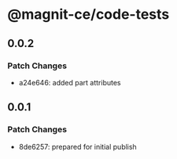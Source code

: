 # @magnit-ce/code-tests

## 0.0.2

### Patch Changes

- a24e646: added part attributes

## 0.0.1

### Patch Changes

- 8de6257: prepared for initial publish
